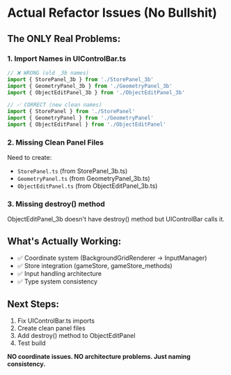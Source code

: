 # Actual Refactor Issues (No Bullshit)

## **The ONLY Real Problems:**

### **1. Import Names in UIControlBar.ts**
```typescript
// ❌ WRONG (old _3b names)
import { StorePanel_3b } from './StorePanel_3b'
import { GeometryPanel_3b } from './GeometryPanel_3b'  
import { ObjectEditPanel_3b } from './ObjectEditPanel_3b'

// ✅ CORRECT (new clean names)
import { StorePanel } from './StorePanel'
import { GeometryPanel } from './GeometryPanel'
import { ObjectEditPanel } from './ObjectEditPanel'
```

### **2. Missing Clean Panel Files**
Need to create:
- `StorePanel.ts` (from StorePanel_3b.ts)
- `GeometryPanel.ts` (from GeometryPanel_3b.ts) 
- `ObjectEditPanel.ts` (from ObjectEditPanel_3b.ts)

### **3. Missing destroy() method**
ObjectEditPanel_3b doesn't have destroy() method but UIControlBar calls it.

## **What's Actually Working:**
- ✅ Coordinate system (BackgroundGridRenderer → InputManager)
- ✅ Store integration (gameStore, gameStore_methods)
- ✅ Input handling architecture
- ✅ Type system consistency

## **Next Steps:**
1. Fix UIControlBar.ts imports
2. Create clean panel files
3. Add destroy() method to ObjectEditPanel
4. Test build

**NO coordinate issues. NO architecture problems. Just naming consistency.**